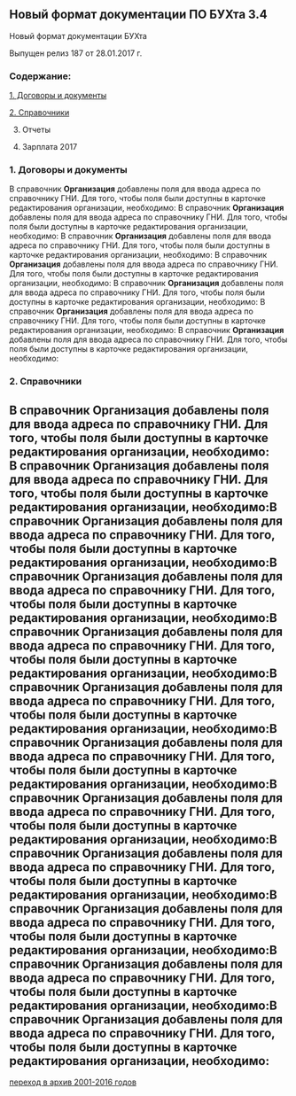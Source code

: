## Новый формат документации ПО БУХта 3.4



Новый формат документации БУХта

Выпущен релиз 187 от 28.01.2017 г.
  
### Содержание:  

[1. Договоры и документы](#dogs)  
  
[2. Справочники](#sprav) 
  
 
3. Отчеты  
  
 
4. Зарплата 2017


### 1. Договоры и документы <a name="dogs"></a>


 В справочник **Организация** добавлены поля для ввода адреса по справочнику ГНИ. Для того, чтобы поля были доступны в карточке редактирования организации, необходимо:
 В справочник **Организация** добавлены поля для ввода адреса по справочнику ГНИ. Для того, чтобы поля были доступны в карточке редактирования организации, необходимо:
  В справочник **Организация** добавлены поля для ввода адреса по справочнику ГНИ. Для того, чтобы поля были доступны в карточке редактирования организации, необходимо:
   В справочник **Организация** добавлены поля для ввода адреса по справочнику ГНИ. Для того, чтобы поля были доступны в карточке редактирования организации, необходимо:
    В справочник **Организация** добавлены поля для ввода адреса по справочнику ГНИ. Для того, чтобы поля были доступны в карточке редактирования организации, необходимо:
     В справочник **Организация** добавлены поля для ввода адреса по справочнику ГНИ. Для того, чтобы поля были доступны в карточке редактирования организации, необходимо:
      В справочник **Организация** добавлены поля для ввода адреса по справочнику ГНИ. Для того, чтобы поля были доступны в карточке редактирования организации, необходимо:
         
 
### 2. Справочники<a name="sprav"></a>

 В справочник **Организация** добавлены поля для ввода адреса по справочнику ГНИ. Для того, чтобы поля были доступны в карточке редактирования организации, необходимо:  
В справочник **Организация** добавлены поля для ввода адреса по справочнику ГНИ. Для того, чтобы поля были доступны в карточке редактирования организации, необходимо:В справочник **Организация** добавлены поля для ввода адреса по справочнику ГНИ. Для того, чтобы поля были доступны в карточке редактирования организации, необходимо:В справочник **Организация** добавлены поля для ввода адреса по справочнику ГНИ. Для того, чтобы поля были доступны в карточке редактирования организации, необходимо:В справочник **Организация** добавлены поля для ввода адреса по справочнику ГНИ. Для того, чтобы поля были доступны в карточке редактирования организации, необходимо:В справочник **Организация** добавлены поля для ввода адреса по справочнику ГНИ. Для того, чтобы поля были доступны в карточке редактирования организации, необходимо:В справочник **Организация** добавлены поля для ввода адреса по справочнику ГНИ. Для того, чтобы поля были доступны в карточке редактирования организации, необходимо:В справочник **Организация** добавлены поля для ввода адреса по справочнику ГНИ. Для того, чтобы поля были доступны в карточке редактирования организации, необходимо:В справочник **Организация** добавлены поля для ввода адреса по справочнику ГНИ. Для того, чтобы поля были доступны в карточке редактирования организации, необходимо:В справочник **Организация** добавлены поля для ввода адреса по справочнику ГНИ. Для того, чтобы поля были доступны в карточке редактирования организации, необходимо:В справочник **Организация** добавлены поля для ввода адреса по справочнику ГНИ. Для того, чтобы поля были доступны в карточке редактирования организации, необходимо:В справочник **Организация** добавлены поля для ввода адреса по справочнику ГНИ. Для того, чтобы поля были доступны в карточке редактирования организации, необходимо:
---

[переход в архив 2001-2016 годов](archive\index.htm) 